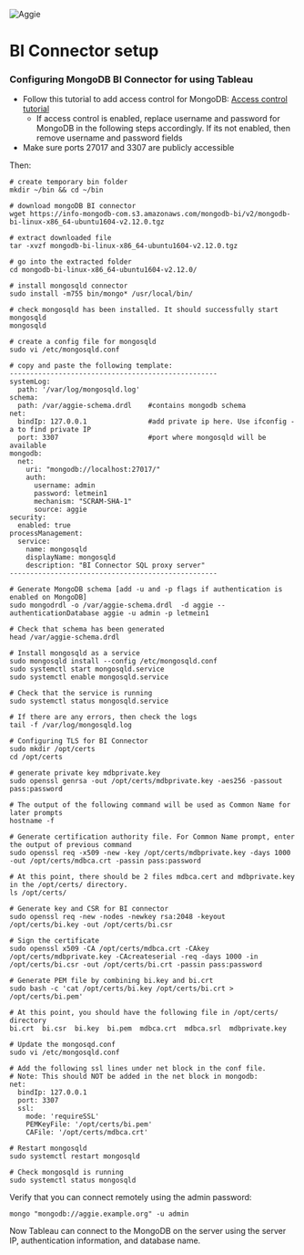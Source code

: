 ![Aggie](../../../public/angular/images/logo-green.png)

# BI Connector setup

### Configuring MongoDB BI Connector for using Tableau

- Follow this tutorial to add access control for MongoDB: [Access control tutorial](https://docs.mongodb.com/manual/tutorial/enable-authentication/)
    - If access control is enabled, replace username and password for MongoDB in the following steps accordingly. If its not enabled, then remove username and password fields
- Make sure ports 27017 and 3307 are publicly accessible

Then:

```shell script
# create temporary bin folder
mkdir ~/bin && cd ~/bin 

# download mongoDB BI connector 
wget https://info-mongodb-com.s3.amazonaws.com/mongodb-bi/v2/mongodb-bi-linux-x86_64-ubuntu1604-v2.12.0.tgz

# extract downloaded file
tar -xvzf mongodb-bi-linux-x86_64-ubuntu1604-v2.12.0.tgz

# go into the extracted folder
cd mongodb-bi-linux-x86_64-ubuntu1604-v2.12.0/

# install mongosqld connector
sudo install -m755 bin/mongo* /usr/local/bin/

# check mongosqld has been installed. It should successfully start mongosqld 
mongosqld

# create a config file for mongosqld
sudo vi /etc/mongosqld.conf

# copy and paste the following template:
---------------------------------------------------
systemLog:
  path: '/var/log/mongosqld.log'
schema:
  path: /var/aggie-schema.drdl    #contains mongodb schema
net:
  bindIp: 127.0.0.1               #add private ip here. Use ifconfig -a to find private IP
  port: 3307                      #port where mongosqld will be available
mongodb:
  net:
    uri: "mongodb://localhost:27017/"      
    auth:
      username: admin
      password: letmein1
      mechanism: "SCRAM-SHA-1"
      source: aggie
security:
  enabled: true
processManagement:
  service:
    name: mongosqld
    displayName: mongosqld
    description: "BI Connector SQL proxy server"
---------------------------------------------------

# Generate MongoDB schema [add -u and -p flags if authentication is enabled on MongoDB]
sudo mongodrdl -o /var/aggie-schema.drdl  -d aggie --authenticationDatabase aggie -u admin -p letmein1

# Check that schema has been generated
head /var/aggie-schema.drdl

# Install mongosqld as a service
sudo mongosqld install --config /etc/mongosqld.conf
sudo systemctl start mongosqld.service
sudo systemctl enable mongosqld.service

# Check that the service is running
sudo systemctl status mongosqld.service

# If there are any errors, then check the logs
tail -f /var/log/mongosqld.log

# Configuring TLS for BI Connector
sudo mkdir /opt/certs
cd /opt/certs

# generate private key mdbprivate.key
sudo openssl genrsa -out /opt/certs/mdbprivate.key -aes256 -passout pass:password

# The output of the following command will be used as Common Name for later prompts 
hostname -f

# Generate certification authority file. For Common Name prompt, enter the output of previous command
sudo openssl req -x509 -new -key /opt/certs/mdbprivate.key -days 1000 -out /opt/certs/mdbca.crt -passin pass:password

# At this point, there should be 2 files mdbca.cert and mdbprivate.key in the /opt/certs/ directory.
ls /opt/certs/

# Generate key and CSR for BI connector
sudo openssl req -new -nodes -newkey rsa:2048 -keyout /opt/certs/bi.key -out /opt/certs/bi.csr

# Sign the certificate
sudo openssl x509 -CA /opt/certs/mdbca.crt -CAkey /opt/certs/mdbprivate.key -CAcreateserial -req -days 1000 -in /opt/certs/bi.csr -out /opt/certs/bi.crt -passin pass:password

# Generate PEM file by combining bi.key and bi.crt
sudo bash -c 'cat /opt/certs/bi.key /opt/certs/bi.crt > /opt/certs/bi.pem'

# At this point, you should have the following file in /opt/certs/ directory
bi.crt  bi.csr  bi.key  bi.pem  mdbca.crt  mdbca.srl  mdbprivate.key

# Update the mongosqd.conf
sudo vi /etc/mongosqld.conf

# Add the following ssl lines under net block in the conf file.
# Note: This should NOT be added in the net block in mongodb:
net:
  bindIp: 127.0.0.1
  port: 3307
  ssl:
    mode: 'requireSSL'
    PEMKeyFile: '/opt/certs/bi.pem'
    CAFile: '/opt/certs/mdbca.crt'

# Restart mongosqld
sudo systemctl restart mongosqld

# Check mongosqld is running
sudo systemctl status mongosqld
```

Verify that you can connect remotely using the admin password:

```shell script
mongo "mongodb://aggie.example.org" -u admin
```

Now Tableau can connect to the MongoDB on the server using the server IP, authentication information, and database name.
